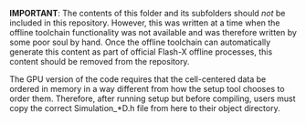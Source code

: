 __IMPORTANT__: The contents of this folder and its subfolders should *not* be
included in this repository.  However, this was written at a time when the
offline toolchain functionality was not available and was therefore written by
some poor soul by hand.  Once the offline toolchain can automatically generate
this content as part of official Flash-X offline processes, this content should
be removed from the repository.

The GPU version of the code requires that the cell-centered data be ordered in
memory in a way different from how the setup tool chooses to order them.
Therefore, after running setup but before compiling, users must copy the correct
Simulation_*D.h file from here to their object directory.

